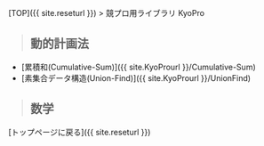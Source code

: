 [TOP]({{ site.reseturl }}) > 競プロ用ライブラリ KyoPro

> ## 動的計画法

* [累積和(Cumulative-Sum)]({{ site.KyoProurl }}/Cumulative-Sum)
* [素集合データ構造(Union-Find)]({{ site.KyoProurl }}/UnionFind)

> ## 数学

[トップページに戻る]({{ site.reseturl }})